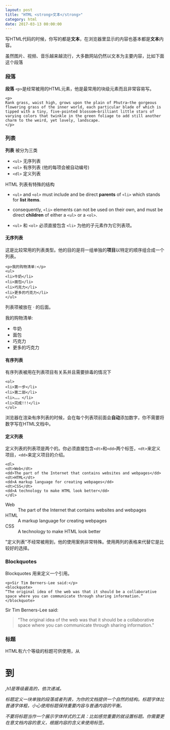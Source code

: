 ```yaml
---
layout: post
title: "HTML <strong>文本</strong>"
category: html
date: 2017-03-13 00:00:00
---
```


写HTML代码的时候，你写的都是**文本**，在浏览器里显示的内容也基本都是**文本**内容。

虽然图片、视频、音乐越来越流行，大多数网站仍然以文本为主要内容，比如下面这个段落

### 段落

**段落** `<p>`是经常被用的HTML元素，他是最常用的块级元素而且非常容易写。

```
<p>
Rank grass, waist high, grows upon the plain of Phutra—the gorgeous flowering grass of the inner world, each particular blade of which is tipped with a tiny, five-pointed blossom—brilliant little stars of varying colors that twinkle in the green foliage to add still another charm to the weird, yet lovely, landscape.
</p>
```

### 列表

**列表** 被分为三类

* `<ul>` 无序列表
* `<ol>` 有序列表 (他的每项会被自动编号)
* `<dl>` 定义列表

HTML 列表有特殊的结构

* `<ul>` and `<ol>` must include and be direct **parents** of `<li>` which stands for **list items**.
* consequently, `<li>` elements can not be used on their own, and must be direct **children** of either a `<ul>` or a `<ol>`.

* `<ul>` 和 `<ol>` 必须直接包含 `<li>` 为他的子元素作为它列表项。

#### 无序列表

这是比较常用的列表类型。他的目的是将一组单独的**项目**以特定的顺序组合成一个列表。

```
<p>我的购物清单:</p>
<ul>
<li>牛奶</li>
<li>面包</li>
<li>巧克力</li>
<li>更多的巧克力</li>
</ul>
```

列表项被放在 · 的后面。

<div class="result">
  <p>我的购物清单:</p>
  <ul>
    <li>牛奶</li>
    <li>面包</li>
    <li>巧克力</li>
    <li>更多的巧克力</li>
  </ul>
</div>

#### 有序列表

有序列表被用在列表项目有关系并且需要排毒的情况下

```
<ol>
<li>第一步</li>
<li>第二部</li>
<li>。。。</li>
<li>完成!!!</li>
</ol>
```

浏览器在渲染有序列表的时候，会在每个列表项前面会**自动**添加数字，你不需要将数字写在HTML文档中。

#### 定义列表

定义列表的列表项是两个的。你必须直接包含`<dt>`和`<dd>`两个标签，`<dt>`来定义项目，`<dd>`来定义项目的介绍。

```
<dl>
<dt>Web</dt>
<dd>The part of the Internet that contains websites and webpages</dd>
<dt>HTML</dt>
<dd>A markup language for creating webpages</dd>
<dt>CSS</dt>
<dd>A technology to make HTML look better</dd>
</dl>
```

<div class="result">
<dl>
  <dt>Web</dt>
  <dd>The part of the Internet that contains websites and webpages</dd>
  <dt>HTML</dt>
  <dd>A markup language for creating webpages</dd>
  <dt>CSS</dt>
  <dd>A technology to make HTML look better</dd>
</dl>
</div>


"定义列表"不经常被用到，他的使用案例非常特殊。使用两列的表格来代替它是比较好的选择。

### Blockquotes

Blockquotes 用来定义一个引用。



```
<p>Sir Tim Berners-Lee said:</p>
<blockquote>
“The original idea of the web was that it should be a collaborative space where you can communicate through sharing information.”
</blockquote>
```

<div class="result">
<p>Sir Tim Berners-Lee said:</p>
<blockquote>
  “The original idea of the web was that it should be a collaborative space where you can communicate through sharing information.”
</blockquote>
</div>

### 标题

HTML有六个等级的标题可供使用，从<h1>到<h6>,h1是等级最高的，依次递减。

标题定义一块单独的段落或者列表，为你的文档提供一个自然的结构。标题字体比普通字体粗，小心使用标题保持重要内容与普通内容的平衡。

不要将标题当作一个展示字体样式的工具：比如感觉重要的就设置标题。你需要更在意文档内容的意义，根据内容的含义来使用标签。




